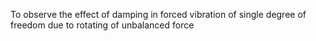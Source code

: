 To observe the effect of damping in forced vibration of single degree of freedom due to rotating of unbalanced force
